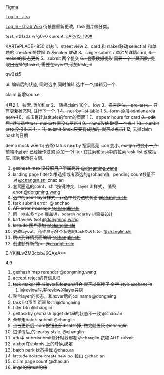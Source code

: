 [Figma](https://www.figma.com/file/sujHcqYen1591yimqoavQX/Karta-Street-Scan?type=design&node-id=0-1&mode=design&t=6eeuQd7X9zMVErgs-0)



[Log in - Jira](https://jira.grab.com/browse/JARVIS-1837)

[Log In - Grab Wiki](https://wiki.grab.com/pages/viewpage.action?spaceKey=GEO&title=%5BNew%5D+Universal+Task+Review+API)
街景图重新更改，task图片做分类。


test: w21zdz
w7g0v6
current: [JARVIS-1900](https://jira.grab.com/browse/JARVIS-1900)



 KARTAPLACE-1850
q缺:
 1、street view 
 2、card 和 maker联动
	 select all 和单独的 checked的数据 以及maker 联动
 3、single submit / 单独的详情card, 
 ~~4、maker的状态更新~~
 5、submit
	 两个提交
 ~~6、套索数据提取~~
	 ~~需要一个工具函数, 提取出选择的taskid, 需要在layer中,添加task_id~~
	 

qw3zk5

ui:
	编辑后的状态, 
	 同时选中,同时编辑
	 选中一个,编辑另一个.


claim 新增source


4月2
	1、拉索, 添加filer
	2、 随机claim 10个。 low
	 3、~~猫店定位。 pre-task。~~ 只有更新状态时, 进行下一个. 1
	 4~~、nearby list table 1~~
	 ~~5、form 添加 admian area parh 1~~
	 6、点击跳转,latitude的form的页面 1
	 7、appear hours for card
	 ~~8、edit 后, 默认选中task,  maker位置没有更新 1~~
	 ~~9、name取值,取第一个值. 1~~
	 ~~10、sumbit erro 没报出来  1~~~~
	 ~~11, submit &next只要有成功的, 就可以点击1~~
	 12, 去掉claim hash的日期

demo  mock
	w7erbj
去除status
	 nearby 搜索高亮 icon 变小, 
	 ~~margin 改变小一点.~~ 
	  前端不展示:  已经操作过的
     添加一个filter 在拉索和task中的拉索
     task list 改成抽屉. 图片展示在右侧.


1. ~~geohash map 没按照用户所属跳转 [@dongming.wang](https://grab.slack.com/team/WS8MXCUMD)~~
2. landing page filter如果选择或者添选的geohash值，pending count数量不对 [@changlin.shi](https://grab.slack.com/team/U02GD57JRSL) chao.an
3. 套索圈选的point，shift按键冲突，layer UI样式， 销毁error [@dongming.wang](https://grab.slack.com/team/WS8MXCUMD)
4. ~~选中的point layer样式，非选中的为透明状态 [@changlin.shi](https://grab.slack.com/team/U02GD57JRSL)~~
5. task submit error  @ anchao
6. ~~API error message [@changlin.shi](https://grab.slack.com/team/U02GD57JRSL)~~
7. ~~同一地点多个poi覆盖UI，search nearby UI需要设计~~
8. kartaview tool [@dongming.wang](https://grab.slack.com/team/WS8MXCUMD)
9. ~~latitude 图片添加 [@changlin.shi](https://grab.slack.com/team/U02GD57JRSL)~~
10. 更改layout，允许显示多个状态的task以及filter [@changlin.shi](https://grab.slack.com/team/U02GD57JRSL)
11. ~~跳转到详情页面编辑 [@changlin.shi](https://grab.slack.com/team/U02GD57JRSL)~~
12. ~~创建额外新的poi [@changlin.shi](https://grab.slack.com/team/U02GD57JRSL)~~
	 

E-YKjfiLwZM3dtxbJ6QAjeA==



4.9 
 1. geohash map rerender @dongming.wang
 2.  accept reject的有信息框
 3. ~~task maker 换 成layer和feature组合 就可以拖拽了 文字 style  @changlin~~
	 1. ~~当review时,非review的layer只灰~~
 4. 聚合layer的状态。和hover后的poi name   @dongming
 5. task list页面 页面聚合 @dongming
 6. filter btn @changlin
 7. gettaskby geohash 与get detail的状态不一致 @chao.an
 8.  ~~全部走batch-submit @changlin~~
 9. ~~点击更新后, card按钮全部disable掉, 做完就置灰 @changlin~~
 10. 进详情后,的nearby style. @changlin
 11. ath 中 submisubmit跟计时器绑定 @changlin  按钮 AHT submit
 12. ~~author在submist上的时候,绑定~~
 13. batch park 状态拦截 @chao.an
 14. latitude source create new poi 接口 @chao.an
 15. claim page count @chao.an
 16. ~~imge的值text的值~~


